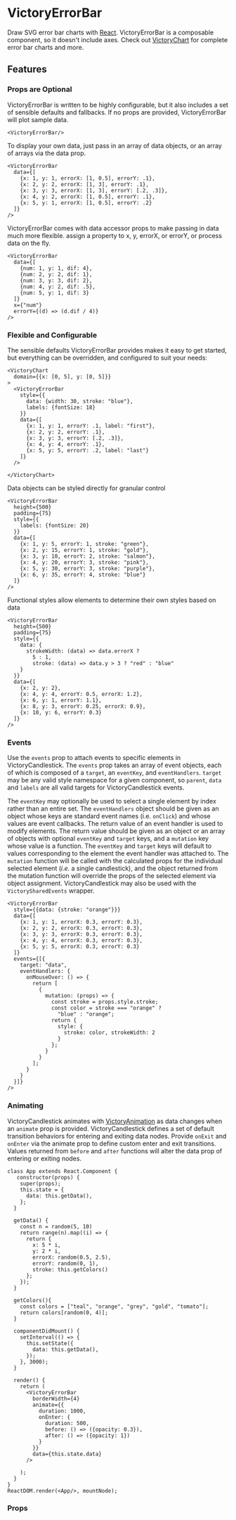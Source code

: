 VictoryErrorBar
=============

Draw SVG error bar charts with [React][]. VictoryErrorBar is a composable component, so it doesn't include axes. Check out [VictoryChart][] for complete error bar charts and more.

## Features

### Props are Optional

VictoryErrorBar is written to be highly configurable, but it also includes a set of sensible defaults and fallbacks. If no props are provided, VictoryErrorBar will plot sample data.

``` playground
<VictoryErrorBar/>
```

To display your own data, just pass in an array of data objects, or an array of arrays via the data prop.

```playground
<VictoryErrorBar
  data={[
    {x: 1, y: 1, errorX: [1, 0.5], errorY: .1},
    {x: 2, y: 2, errorX: [1, 3], errorY: .1},
    {x: 3, y: 3, errorX: [1, 3], errorY: [.2, .3]},
    {x: 4, y: 2, errorX: [1, 0.5], errorY: .1},
    {x: 5, y: 1, errorX: [1, 0.5], errorY: .2}
  ]}
/>
```

VictoryErrorBar comes with data accessor props to make passing in data much more flexible.
assign a property to x, y, errorX, or errorY, or process data on the fly.

```playground
<VictoryErrorBar
  data={[
    {num: 1, y: 1, dif: 4},
    {num: 2, y: 2, dif: 1},
    {num: 3, y: 3, dif: 2},
    {num: 4, y: 2, dif: .5},
    {num: 5, y: 1, dif: 3}
  ]}
  x={"num"}
  errorY={(d) => (d.dif / 4)}
/>
```

### Flexible and Configurable

The sensible defaults VictoryErrorBar provides makes it easy to get started, but everything can be overridden, and configured to suit your needs:

```playground
<VictoryChart
  domain={{x: [0, 5], y: [0, 5]}}
>
  <VictoryErrorBar
    style={{
      data: {width: 30, stroke: "blue"},
      labels: {fontSize: 18}
    }}
    data={[
      {x: 1, y: 1, errorY: .1, label: "first"},
      {x: 2, y: 2, errorY: .1},
      {x: 3, y: 3, errorY: [.2, .3]},
      {x: 4, y: 4, errorY: .1},
      {x: 5, y: 5, errorY: .2, label: "last"}
    ]}
  />

</VictoryChart>
```


Data objects can be styled directly for granular control

```playground
<VictoryErrorBar
  height={500}
  padding={75}
  style={{
    labels: {fontSize: 20}
  }}
  data={[
    {x: 1, y: 5, errorY: 1, stroke: "green"},
    {x: 2, y: 15, errorY: 1, stroke: "gold"},
    {x: 3, y: 10, errorY: 2, stroke: "salmon"},
    {x: 4, y: 20, errorY: 3, stroke: "pink"},
    {x: 5, y: 30, errorY: 3, stroke: "purple"},
    {x: 6, y: 35, errorY: 4, stroke: "blue"}
  ]}
/>
```

Functional styles allow elements to determine their own styles based on data

```playground
<VictoryErrorBar
  height={500}
  padding={75}
  style={{
    data: {
      strokeWidth: (data) => data.errorX ?
        5 : 1,
        stroke: (data) => data.y > 3 ? "red" : "blue"
    }
  }}
  data={[
    {x: 2, y: 2},
    {x: 4, y: 4, errorY: 0.5, errorX: 1.2},
    {x: 6, y: 1, errorY: 1.1},
    {x: 8, y: 3, errorY: 0.25, errorX: 0.9},
    {x: 10, y: 6, errorY: 0.3}
  ]}
/>
```

### Events

Use the `events` prop to attach events to specific elements in VictoryCandlestick. The `events` prop takes an array of event objects, each of which is composed of a `target`, an `eventKey`, and `eventHandlers`. `target` may be any valid style namespace for a given component, so `parent`, `data` and `labels` are all valid targets for VictoryCandlestick events.


The `eventKey` may optionally be used to select a single element by index rather than an entire set. The `eventHandlers` object should be given as an object whose keys are standard event names (i.e. `onClick`) and whose values are event callbacks. The return value of an event handler is used to modify elements. The return value should be given as an object or an array of objects with optional `eventKey` and `target` keys, and a `mutation` key whose value is a function. The `eventKey` and `target` keys will default to values corresponding to the element the event handler was attached to. The `mutation` function will be called with the calculated props for the individual selected element (_i.e._ a single candlestick), and the object returned from the mutation function will override the props of the selected element via object assignment. VictoryCandlestick may also be used with the `VictorySharedEvents` wrapper.

```playground
<VictoryErrorBar
  style={{data: {stroke: "orange"}}}
  data={[
    {x: 1, y: 1, errorX: 0.3, errorY: 0.3},
    {x: 2, y: 2, errorX: 0.3, errorY: 0.3},
    {x: 3, y: 3, errorX: 0.3, errorY: 0.3},
    {x: 4, y: 4, errorX: 0.3, errorY: 0.3},
    {x: 5, y: 5, errorX: 0.3, errorY: 0.3}
  ]}
  events={[{
    target: "data",
    eventHandlers: {
      onMouseOver: () => {
        return [
          {
            mutation: (props) => {
              const stroke = props.style.stroke;
              const color = stroke === "orange" ?
                "blue" : "orange";
              return {
                style: {
                  stroke: color, strokeWidth: 2
                }
              };
            }  
          }
        ];
      }
    }
  }]}
/>
```

### Animating

VictoryCandlestick animates with [VictoryAnimation][] as data changes when an `animate` prop is provided.
VictoryCandlestick defines a set of default transition behaviors for entering and exiting data nodes.
Provide `onExit` and `onEnter` via the animate prop to define custom enter and exit transitions.
Values returned from `before` and `after` functions will alter the data prop of entering or exiting nodes.

```playground_norender
class App extends React.Component {
   constructor(props) {
    super(props);
    this.state = {
      data: this.getData(),
    };
  }

  getData() {
    const n = random(5, 10)
    return range(n).map((i) => {
      return {
        x: 5 * i,
        y: 2 * i,
        errorX: random(0.5, 2.5),
        errorY: random(0, 1),
        stroke: this.getColors()
      };
    });
  }

  getColors(){
    const colors = ["teal", "orange", "grey", "gold", "tomato"];
    return colors[random(0, 4)];
  }

  componentDidMount() {
    setInterval(() => {
      this.setState({
        data: this.getData(),
      });
    }, 3000);
  }

  render() {
    return (
      <VictoryErrorBar
        borderWidth={4}
        animate={{
          duration: 1000,
          onEnter: {
            duration: 500,
            before: () => ({opacity: 0.3}),
            after: () => ({opacity: 1})
          }
        }}
        data={this.state.data}
      />

    );
  }
}
ReactDOM.render(<App/>, mountNode);

```

### Props

[React]: https://github.com/facebook/react
[VictoryAnimation]: http://formidable.com/open-source/victory/docs/victory-animation
[VictoryChart]: http://formidable.com/open-source/victory/docs/victory-chart
